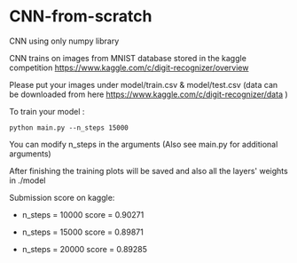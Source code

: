 # CNN-from-scratch

CNN using only numpy library

CNN trains on images from MNIST database stored in the kaggle competition https://www.kaggle.com/c/digit-recognizer/overview

Please put your images under model/train.csv & model/test.csv (data can be downloaded from here https://www.kaggle.com/c/digit-recognizer/data )

To train your model :

```
python main.py --n_steps 15000
```

You can modify n_steps in the arguments (Also see main.py for additional arguments)

After finishing the training plots will be saved and also all the layers' weights in ./model

Submission score on kaggle:

- n_steps = 10000    score = 0.90271

- n_steps = 15000    score = 0.89871

- n_steps = 20000    score = 0.89285
